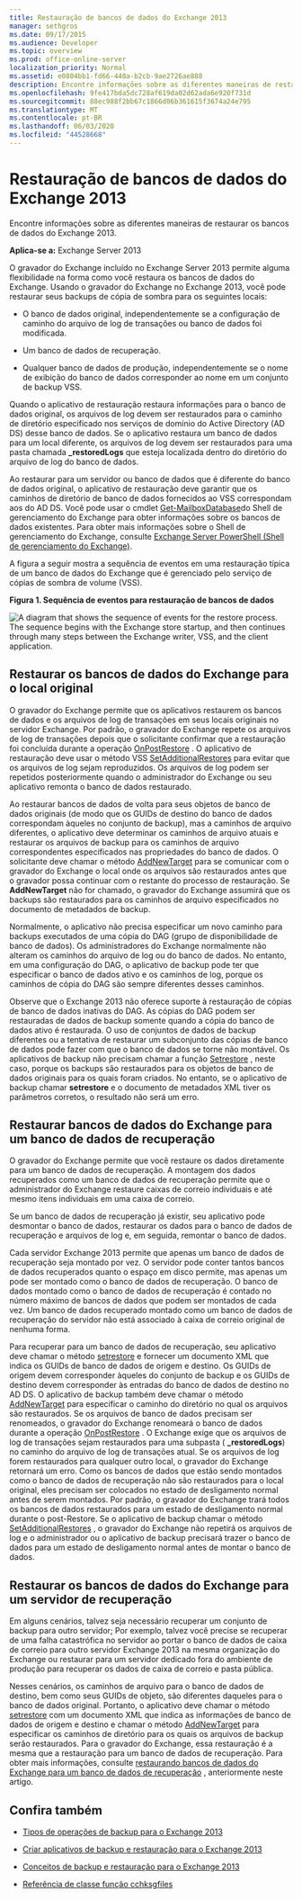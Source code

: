 ```yaml
---
title: Restauração de bancos de dados do Exchange 2013
manager: sethgros
ms.date: 09/17/2015
ms.audience: Developer
ms.topic: overview
ms.prod: office-online-server
localization_priority: Normal
ms.assetid: e0804bb1-fd66-448a-b2cb-9ae2726ae888
description: Encontre informações sobre as diferentes maneiras de restaurar os bancos de dados do Exchange 2013.
ms.openlocfilehash: 9fe417bda5dc728af619da02d62ada6e920f731d
ms.sourcegitcommit: 88ec988f2bb67c1866d06b361615f3674a24e795
ms.translationtype: MT
ms.contentlocale: pt-BR
ms.lasthandoff: 06/03/2020
ms.locfileid: "44528668"
---
```

# <a name="restoring-exchange-2013-databases"></a>Restauração de bancos de dados do Exchange 2013

Encontre informações sobre as diferentes maneiras de restaurar os bancos de dados do Exchange 2013. 
  
**Aplica-se a:** Exchange Server 2013 
  
O gravador do Exchange incluído no Exchange Server 2013 permite alguma flexibilidade na forma como você restaura os bancos de dados do Exchange. Usando o gravador do Exchange no Exchange 2013, você pode restaurar seus backups de cópia de sombra para os seguintes locais:
  
- O banco de dados original, independentemente se a configuração de caminho do arquivo de log de transações ou banco de dados foi modificada.
    
- Um banco de dados de recuperação.
    
- Qualquer banco de dados de produção, independentemente se o nome de exibição do banco de dados corresponder ao nome em um conjunto de backup VSS.
    
Quando o aplicativo de restauração restaura informações para o banco de dados original, os arquivos de log devem ser restaurados para o caminho de diretório especificado nos serviços de domínio do Active Directory (AD DS) desse banco de dados. Se o aplicativo restaura um banco de dados para um local diferente, os arquivos de log devem ser restaurados para uma pasta chamada **_restoredLogs** que esteja localizada dentro do diretório do arquivo de log do banco de dados. 
  
Ao restaurar para um servidor ou banco de dados que é diferente do banco de dados original, o aplicativo de restauração deve garantir que os caminhos de diretório de banco de dados fornecidos ao VSS correspondam aos do AD DS. Você pode usar o cmdlet [Get-MailboxDatabase](https://technet.microsoft.com/library/bb124924%28v=exchg.150%29.aspx)do Shell de gerenciamento do Exchange para obter informações sobre os bancos de dados existentes. Para obter mais informações sobre o Shell de gerenciamento do Exchange, consulte [Exchange Server PowerShell (Shell de gerenciamento do Exchange)](https://docs.microsoft.com/powershell/exchange/exchange-server/exchange-management-shell?view=exchange-ps). 
  
A figura a seguir mostra a sequência de eventos em uma restauração típica de um banco de dados do Exchange que é gerenciado pelo serviço de cópias de sombra de volume (VSS).
  
**Figura 1. Sequência de eventos para restauração de bancos de dados**

![A diagram that shows the sequence of events for the restore process. The sequence begins with the Exchange store startup, and then continues through many steps between the Exchange writer, VSS, and the client application.](media/VSS_StoreWriterRestore.gif)
  
## <a name="restoring-exchange-databases-to-the-original-location"></a>Restaurar os bancos de dados do Exchange para o local original
<a name="bk_OriginalLocation"> </a>

O gravador do Exchange permite que os aplicativos restaurem os bancos de dados e os arquivos de log de transações em seus locais originais no servidor Exchange. Por padrão, o gravador do Exchange repete os arquivos de log de transações depois que o solicitante confirmar que a restauração foi concluída durante a operação [OnPostRestore](https://msdn.microsoft.com/library/windows/desktop/aa381566%28v=vs.85%29.aspx) . O aplicativo de restauração deve usar o método VSS [SetAdditionalRestores](https://msdn.microsoft.com/library/windows/desktop/aa382829%28v=vs.85%29.aspx) para evitar que os arquivos de log sejam reproduzidos. Os arquivos de log podem ser repetidos posteriormente quando o administrador do Exchange ou seu aplicativo remonta o banco de dados restaurado. 
  
Ao restaurar bancos de dados de volta para seus objetos de banco de dados originais (de modo que os GUIDs de destino do banco de dados correspondam àqueles no conjunto de backup), mas a caminhos de arquivo diferentes, o aplicativo deve determinar os caminhos de arquivo atuais e restaurar os arquivos de backup para os caminhos de arquivo correspondentes especificados nas propriedades do banco de dados. O solicitante deve chamar o método [AddNewTarget](https://msdn.microsoft.com/library/windows/desktop/aa382648%28v=vs.85%29.aspx) para se comunicar com o gravador do Exchange o local onde os arquivos são restaurados antes que o gravador possa continuar com o restante do processo de restauração. Se **AddNewTarget** não for chamado, o gravador do Exchange assumirá que os backups são restaurados para os caminhos de arquivo especificados no documento de metadados de backup. 
  
Normalmente, o aplicativo não precisa especificar um novo caminho para backups executados de uma cópia do DAG (grupo de disponibilidade de banco de dados). Os administradores do Exchange normalmente não alteram os caminhos do arquivo de log ou do banco de dados. No entanto, em uma configuração do DAG, o aplicativo de backup pode ter que especificar o banco de dados ativo e os caminhos de log, porque os caminhos de cópia do DAG são sempre diferentes desses caminhos.
  
Observe que o Exchange 2013 não oferece suporte à restauração de cópias de banco de dados inativas do DAG. As cópias do DAG podem ser restauradas de dados de backup somente quando a cópia do banco de dados ativo é restaurada. O uso de conjuntos de dados de backup diferentes ou a tentativa de restaurar um subconjunto das cópias de banco de dados pode fazer com que o banco de dados se torne não montável. Os aplicativos de backup não precisam chamar a função [Setrestore](https://msdn.microsoft.com/library/windows/desktop/aa382856%28v=vs.85%29.aspx) , neste caso, porque os backups são restaurados para os objetos de banco de dados originais para os quais foram criados. No entanto, se o aplicativo de backup chamar **setrestore** e o documento de metadados XML tiver os parâmetros corretos, o resultado não será um erro. 
  
## <a name="restoring-exchange-databases-to-a-recovery-database"></a>Restaurar bancos de dados do Exchange para um banco de dados de recuperação
<a name="bk_RecoveryDatabase"> </a>

O gravador do Exchange permite que você restaure os dados diretamente para um banco de dados de recuperação. A montagem dos dados recuperados como um banco de dados de recuperação permite que o administrador do Exchange restaure caixas de correio individuais e até mesmo itens individuais em uma caixa de correio.
  
Se um banco de dados de recuperação já existir, seu aplicativo pode desmontar o banco de dados, restaurar os dados para o banco de dados de recuperação e arquivos de log e, em seguida, remontar o banco de dados.
  
Cada servidor Exchange 2013 permite que apenas um banco de dados de recuperação seja montado por vez. O servidor pode conter tantos bancos de dados recuperados quanto o espaço em disco permite, mas apenas um pode ser montado como o banco de dados de recuperação. O banco de dados montado como o banco de dados de recuperação é contado no número máximo de bancos de dados que podem ser montados de cada vez. Um banco de dados recuperado montado como um banco de dados de recuperação do servidor não está associado à caixa de correio original de nenhuma forma.
  
Para recuperar para um banco de dados de recuperação, seu aplicativo deve chamar o método [setrestore](https://msdn.microsoft.com/library/windows/desktop/aa382856%28v=vs.85%29.aspx) e fornecer um documento XML que indica os GUIDs de banco de dados de origem e destino. Os GUIDs de origem devem corresponder àqueles do conjunto de backup e os GUIDs de destino devem corresponder às entradas do banco de dados de destino no AD DS. O aplicativo de backup também deve chamar o método [AddNewTarget](https://msdn.microsoft.com/library/windows/desktop/aa382648%28v=vs.85%29.aspx) para especificar o caminho do diretório no qual os arquivos são restaurados. Se os arquivos de banco de dados precisam ser renomeados, o gravador do Exchange renomeará o banco de dados durante a operação [OnPostRestore](https://msdn.microsoft.com/library/windows/desktop/aa381566%28v=vs.85%29.aspx) . O Exchange exige que os arquivos de log de transações sejam restaurados para uma subpasta ( **_restoredLogs**) no caminho do arquivo de log de transações atual. Se os arquivos de log forem restaurados para qualquer outro local, o gravador do Exchange retornará um erro. Como os bancos de dados que estão sendo montados como o banco de dados de recuperação não são restaurados para o local original, eles precisam ser colocados no estado de desligamento normal antes de serem montados. Por padrão, o gravador do Exchange trará todos os bancos de dados restaurados para um estado de desligamento normal durante o post-Restore. Se o aplicativo de backup chamar o método [SetAdditionalRestores](https://msdn.microsoft.com/library/windows/desktop/aa382829%28v=vs.85%29.aspx) , o gravador do Exchange não repetirá os arquivos de log e o administrador ou o aplicativo de backup precisará trazer o banco de dados para um estado de desligamento normal antes de montar o banco de dados. 
  
## <a name="restoring-exchange-databases-to-a-recovery-server"></a>Restaurar os bancos de dados do Exchange para um servidor de recuperação
<a name="bk_RecoveryServer"> </a>

Em alguns cenários, talvez seja necessário recuperar um conjunto de backup para outro servidor; Por exemplo, talvez você precise se recuperar de uma falha catastrófica no servidor ao portar o banco de dados de caixa de correio para outro servidor Exchange 2013 na mesma organização do Exchange ou restaurar para um servidor dedicado fora do ambiente de produção para recuperar os dados de caixa de correio e pasta pública. 
  
Nesses cenários, os caminhos de arquivo para o banco de dados de destino, bem como seus GUIDs de objeto, são diferentes daqueles para o banco de dados original. Portanto, o aplicativo deve chamar o método [setrestore](https://msdn.microsoft.com/library/windows/desktop/aa382856%28v=vs.85%29.aspx) com um documento XML que indica as informações de banco de dados de origem e destino e chamar o método [AddNewTarget](https://msdn.microsoft.com/library/windows/desktop/aa382648%28v=vs.85%29.aspx) para especificar os caminhos de diretório para os quais os arquivos de backup serão restaurados. Para o gravador do Exchange, essa restauração é a mesma que a restauração para um banco de dados de recuperação. Para obter mais informações, consulte [restaurando bancos de dados do Exchange para um banco de dados de recuperação](restoring-exchange-2013-databases.md#bk_RecoveryDatabase) , anteriormente neste artigo. 
  
## <a name="see-also"></a>Confira também
<a name="bk_AdditionalResources"> </a>

- [Tipos de operações de backup para o Exchange 2013](types-of-backup-operations-for-exchange-2013.md)
    
- [Criar aplicativos de backup e restauração para o Exchange 2013](build-backup-and-restore-applications-for-exchange-2013.md)
    
- [Conceitos de backup e restauração para o Exchange 2013](backup-and-restore-concepts-for-exchange-2013.md)
    
- [Referência de classe função cchksgfiles](cchksgfiles-class-reference.md)
    

